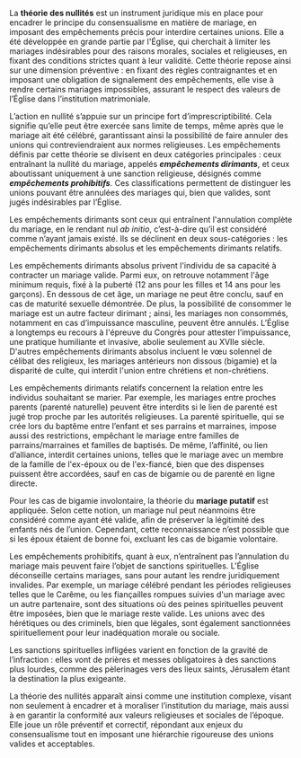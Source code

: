 La **théorie des nullités** est un instrument juridique mis en place pour encadrer le principe du consensualisme en matière de mariage, en imposant des empêchements précis pour interdire certaines unions. Elle a été développée en grande partie par l'Église, qui cherchait à limiter les mariages indésirables pour des raisons morales, sociales et religieuses, en fixant des conditions strictes quant à leur validité. Cette théorie repose ainsi sur une dimension préventive : en fixant des règles contraignantes et en imposant une obligation de signalement des empêchements, elle vise à rendre certains mariages impossibles, assurant le respect des valeurs de l’Église dans l’institution matrimoniale.

L’action en nullité s’appuie sur un principe fort d’imprescriptibilité. Cela signifie qu’elle peut être exercée sans limite de temps, même après que le mariage ait été célébré, garantissant ainsi la possibilité de faire annuler des unions qui contreviendraient aux normes religieuses. Les empêchements définis par cette théorie se divisent en deux catégories principales : ceux entraînant la nullité du mariage, appelés ***empêchements dirimants***, et ceux aboutissant uniquement à une sanction religieuse, désignés comme ***empêchements prohibitifs***. Ces classifications permettent de distinguer les unions pouvant être annulées des mariages qui, bien que valides, sont jugés indésirables par l’Église.

Les empêchements dirimants sont ceux qui entraînent l'annulation complète du mariage, en le rendant nul _ab initio_, c’est-à-dire qu’il est considéré comme n’ayant jamais existé. Ils se déclinent en deux sous-catégories : les empêchements dirimants absolus et les empêchements dirimants relatifs.

Les empêchements dirimants absolus privent l'individu de sa capacité à contracter un mariage valide. Parmi eux, on retrouve notamment l'âge minimum requis, fixé à la puberté (12 ans pour les filles et 14 ans pour les garçons). En dessous de cet âge, un mariage ne peut être conclu, sauf en cas de maturité sexuelle démontrée. De plus, la possibilité de consommer le mariage est un autre facteur dirimant ; ainsi, les mariages non consommés, notamment en cas d’impuissance masculine, peuvent être annulés. L’Église a longtemps eu recours à l'épreuve du Congrès pour attester l’impuissance, une pratique humiliante et invasive, abolie seulement au XVIIe siècle. D'autres empêchements dirimants absolus incluent le vœu solennel de célibat des religieux, les mariages antérieurs non dissous (bigamie) et la disparité de culte, qui interdit l'union entre chrétiens et non-chrétiens.

Les empêchements dirimants relatifs concernent la relation entre les individus souhaitant se marier. Par exemple, les mariages entre proches parents (parenté naturelle) peuvent être interdits si le lien de parenté est jugé trop proche par les autorités religieuses. La parenté spirituelle, qui se crée lors du baptême entre l’enfant et ses parrains et marraines, impose aussi des restrictions, empêchant le mariage entre familles de parrains/marraines et familles de baptisés. De même, l’affinité, ou lien d’alliance, interdit certaines unions, telles que le mariage avec un membre de la famille de l'ex-époux ou de l'ex-fiancé, bien que des dispenses puissent être accordées, sauf en cas de bigamie ou de parenté en ligne directe.

Pour les cas de bigamie involontaire, la théorie du **mariage putatif** est appliquée. Selon cette notion, un mariage nul peut néanmoins être considéré comme ayant été valide, afin de préserver la légitimité des enfants nés de l’union. Cependant, cette reconnaissance n’est possible que si les époux étaient de bonne foi, excluant les cas de bigamie volontaire.

Les empêchements prohibitifs, quant à eux, n’entraînent pas l’annulation du mariage mais peuvent faire l’objet de sanctions spirituelles. L'Église déconseille certains mariages, sans pour autant les rendre juridiquement invalides. Par exemple, un mariage célébré pendant les périodes religieuses telles que le Carême, ou les fiançailles rompues suivies d'un mariage avec un autre partenaire, sont des situations où des peines spirituelles peuvent être imposées, bien que le mariage reste valide. Les unions avec des hérétiques ou des criminels, bien que légales, sont également sanctionnées spirituellement pour leur inadéquation morale ou sociale.

Les sanctions spirituelles infligées varient en fonction de la gravité de l’infraction : elles vont de prières et messes obligatoires à des sanctions plus lourdes, comme des pèlerinages vers des lieux saints, Jérusalem étant la destination la plus exigeante.

La théorie des nullités apparaît ainsi comme une institution complexe, visant non seulement à encadrer et à moraliser l’institution du mariage, mais aussi à en garantir la conformité aux valeurs religieuses et sociales de l’époque. Elle joue un rôle préventif et correctif, répondant aux enjeux du consensualisme tout en imposant une hiérarchie rigoureuse des unions valides et acceptables.